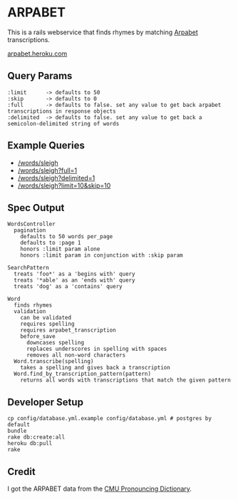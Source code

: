 ARPABET
=======

This is a rails webservice that finds rhymes by matching [Arpabet](http://en.wikipedia.org/wiki/Arpabet) transcriptions.

[arpabet.heroku.com](http://arpabet.heroku.com)

Query Params
------------

    :limit      -> defaults to 50
    :skip       -> defaults to 0
    :full       -> defaults to false. set any value to get back arpabet transcriptions in response objects
    :delimited  -> defaults to false. set any value to get back a semicolon-delimited string of words

Example Queries
---------------

- [/words/sleigh](http://arpabet.heroku.com/words/sleigh)
- [/words/sleigh?full=1](http://arpabet.heroku.com/words/sleigh?full=1)
- [/words/sleigh?delimited=1](http://arpabet.heroku.com/words/sleigh?delimited=1)
- [/words/sleigh?limit=10&skip=10](http://arpabet.heroku.com/words/sleigh?limit=10&skip=10)

Spec Output
-----------

    WordsController
      pagination
        defaults to 50 words per_page
        defaults to :page 1
        honors :limit param alone
        honors :limit param in conjunction with :skip param

    SearchPattern
      treats 'foo*' as a 'begins with' query
      treats '*able' as an 'ends with' query
      treats 'dog' as a 'contains' query

    Word
      finds rhymes
      validation
        can be validated
        requires spelling
        requires arpabet_transcription
        before_save
          downcases spelling
          replaces underscores in spelling with spaces
          removes all non-word characters
      Word.transcribe(spelling)
        takes a spelling and gives back a transcription
      Word.find_by_transcription_pattern(pattern)
        returns all words with transcriptions that match the given pattern

Developer Setup
---------------

    cp config/database.yml.example config/database.yml # postgres by default
    bundle
    rake db:create:all
    heroku db:pull
    rake

Credit
------

I got the ARPABET data from the [CMU Pronouncing Dictionary](http://www.speech.cs.cmu.edu/cgi-bin/cmudict).